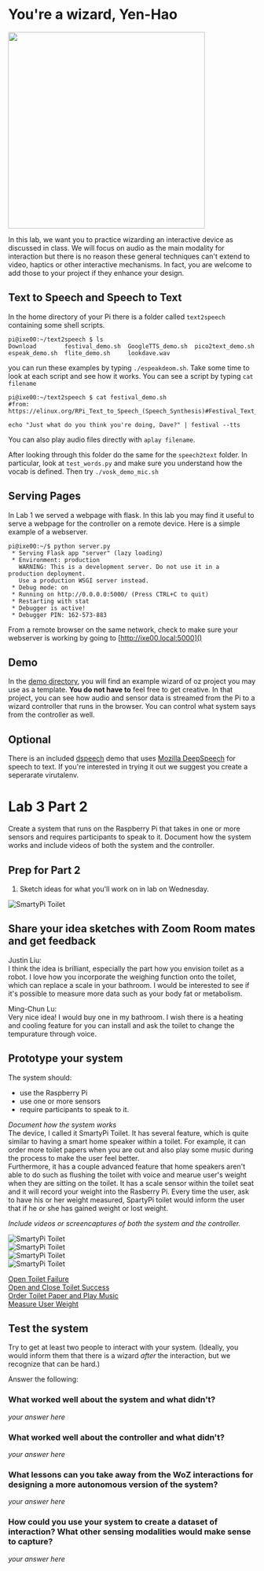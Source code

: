 # You're a wizard, Yen-Hao

<img src="https://pbs.twimg.com/media/Cen7qkHWIAAdKsB.jpg" height="400">

In this lab, we want you to practice wizarding an interactive device as discussed in class. We will focus on audio as the main modality for interaction but there is no reason these general techniques can't extend to video, haptics or other interactive mechanisms. In fact, you are welcome to add those to your project if they enhance your design.


## Text to Speech and Speech to Text

In the home directory of your Pi there is a folder called `text2speech` containing some shell scripts.

```
pi@ixe00:~/text2speech $ ls
Download        festival_demo.sh  GoogleTTS_demo.sh  pico2text_demo.sh
espeak_demo.sh  flite_demo.sh     lookdave.wav

```

you can run these examples by typing 
`./espeakdeom.sh`. Take some time to look at each script and see how it works. You can see a script by typing `cat filename`

```
pi@ixe00:~/text2speech $ cat festival_demo.sh 
#from: https://elinux.org/RPi_Text_to_Speech_(Speech_Synthesis)#Festival_Text_to_Speech

echo "Just what do you think you're doing, Dave?" | festival --tts

```

You can also play audio files directly with `aplay filename`.

After looking through this folder do the same for the `speech2text` folder. In particular, look at `test_words.py` and make sure you understand how the vocab is defined. Then try `./vosk_demo_mic.sh`

## Serving Pages

In Lab 1 we served a webpage with flask. In this lab you may find it useful to serve a webpage for the controller on a remote device. Here is a simple example of a webserver.

```
pi@ixe00:~/$ python server.py
 * Serving Flask app "server" (lazy loading)
 * Environment: production
   WARNING: This is a development server. Do not use it in a production deployment.
   Use a production WSGI server instead.
 * Debug mode: on
 * Running on http://0.0.0.0:5000/ (Press CTRL+C to quit)
 * Restarting with stat
 * Debugger is active!
 * Debugger PIN: 162-573-883
```
From a remote browser on the same network, check to make sure your webserver is working by going to [http://ixe00.local:5000]()


## Demo

In the [demo directory](./demo), you will find an example wizard of oz project you may use as a template. **You do not have to** feel free to get creative. In that project, you can see how audio and sensor data is streamed from the Pi to a wizard controller that runs in the browser. You can control what system says from the controller as well.

## Optional

There is an included [dspeech](./dspeech) demo that uses [Mozilla DeepSpeech](https://github.com/mozilla/DeepSpeech) for speech to text. If you're interested in trying it out we suggest you create a seperarate virutalenv. 



# Lab 3 Part 2

Create a system that runs on the Raspberry Pi that takes in one or more sensors and requires participants to speak to it. Document how the system works and include videos of both the system and the controller.

## Prep for Part 2

1. Sketch ideas for what you'll work on in lab on Wednesday.

![SmartyPi Toilet](IMG_1366.jpg)

## Share your idea sketches with Zoom Room mates and get feedback

Justin Liu:   
I think the idea is brilliant, especially the part how you envision toilet as a robot. I love how you incorporate the weighing function onto the toilet, which can replace a scale in your bathroom. I would be interested to see if it's possible to measure more data such as your body fat or metabolism.    
    
Ming-Chun Lu:   
Very nice idea! I would buy one in my bathroom. I wish there is a heating and cooling feature for you can install and ask the toilet to change the tempurature through voice. 


## Prototype your system

The system should:
* use the Raspberry Pi 
* use one or more sensors
* require participants to speak to it. 

*Document how the system works*    
The device, I called it SmartyPi Toilet. It has several feature, which is quite similar to having a smart home speaker within a toilet. For example, it can order more toilet papers when you are out and also play some music during the process to make the user feel better.   
Furthermore, it has a couple advanced feature that home speakers aren't able to do such as flushing the toilet with voice and mearue user's weight when they are sitting on the toilet. It has a scale sensor within the toilet seat and it will record your weight into the Rasberry Pi. Every time the user, ask to have his or her weight measured, SpartyPi toilet would inform the user that if he or she has gained weight or lost weight. 


*Include videos or screencaptures of both the system and the controller.*    


![SmartyPi Toilet](whole.jpg)  
![SmartyPi Toilet](side.jpg)  
![SmartyPi Toilet](close.jpg)  
![SmartyPi Toilet](Photo_measure+weight.jpg)  


       
[Open Toilet Failure](https://youtu.be/Rh7ZgXMFY70)    
[Open and Close Toilet Success](https://youtu.be/Wlf6470p3YE)    
[Order Toilet Paper and Play Music](https://youtu.be/Dq5ogA1W3oU)    
[Measure User Weight](https://youtu.be/kOcGTPgqF98)     


## Test the system
Try to get at least two people to interact with your system. (Ideally, you would inform them that there is a wizard _after_ the interaction, but we recognize that can be hard.)

Answer the following:

### What worked well about the system and what didn't?
*your answer here*

### What worked well about the controller and what didn't?

*your answer here*

### What lessons can you take away from the WoZ interactions for designing a more autonomous version of the system?

*your answer here*


### How could you use your system to create a dataset of interaction? What other sensing modalities would make sense to capture?

*your answer here*

